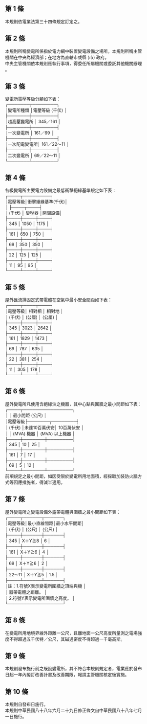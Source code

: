 第 1 條
-------
本規則依電業法第三十四條規定訂定之。

第 2 條
-------
本規則所稱變電所係指於電力網中裝置變電設備之場所。本規則所稱主管  
機關在中央為經濟部；在地方為直轄市或縣 (市) 政府。  
中央主管機關依本規則應執行事項，得委任所屬機關或委託其他機關辦理  
。

第 3 條
-------
變電所電壓等級分類如下表：  
            ┌───────┬────────┐  
            │變電所種類    │電壓等級 (千伏) │  
            ├───────┼────────┤  
            │超高壓變電所  │ 345／161       │  
            ├───────┼────────┤  
            │一次變電所    │ 161／69        │  
            ├───────┼────────┤  
            │一次配電變電所│ 161／22～11    │  
            ├───────┼────────┤  
            │二次變電所    │ 69／22～11     │  
            └───────┴────────┘

第 4 條
-------
各級變電所主要電力設備之最低衝擊絕緣基準規定如下表：  
            ┌────┬─────────┐  
            │電壓等級│衝擊絕緣基準(千伏)│  
            │        ├────┬────┤  
            │ (千伏) │ 變壓器 │開關設備│  
            ├────┼────┼────┤  
            │  345   │  1050  │  1175  │  
            ├────┼────┼────┤  
            │  161   │   650  │   750  │  
            ├────┼────┼────┤  
            │   69   │   350  │   350  │  
            ├────┼────┼────┤  
            │   22   │   125  │   125  │  
            ├────┼────┼────┤  
            │   11   │    95  │    95  │  
            └────┴────┴────┘

第 5 條
-------
屋外匯流排固定式帶電體在空氣中最小安全間距如下表：  
            ┌────┬────┬────┐  
            │電壓等級│ 相對相 │ 相對地 │  
            │ (千伏) │ (公厘) │ (公厘) │  
            ├────┼────┼────┤  
            │  345   │  3023  │  2642  │  
            ├────┼────┼────┤  
            │  161   │  1829  │  1473  │  
            ├────┼────┼────┤  
            │   69   │   787  │   635  │  
            ├────┼────┼────┤  
            │   22   │   381  │   254  │  
            ├────┼────┼────┤  
            │   11   │   305  │   178  │  
            └────┴────┴────┘

第 6 條
-------
屋外變電所凡使用含絕緣油之機器，其中心點與圍牆之最小間距如下表：  
            ┌────┬────────────────┐  
            │        │        最小間距 (公尺)         │  
            │電壓等級├───────┬────────┤  
            │ (千伏) │未達10百萬伏安│   10百萬伏安   │  
            │        │ (MVA) 機器   │ (MVA) 以上機器 │  
            ├────┼───────┼────────┤  
            │  345   │      10      │       25       │  
            ├────┼───────┼────────┤  
            │  161   │       7      │       17       │  
            ├────┼───────┼────────┤  
            │   69   │       5      │       12       │  
            └────┴───────┴────────┘  
前項規定之最小間距，如因受限於變電所用地面積，經採取加裝防火牆方  
式等因應措施者，得減半適用。

第 7 條
-------
屋外變電所之變電設備外露帶電體與圍牆之最小間距如下表：  
            ┌────┬──────┬──────┐  
            │電壓等級│最小直線間距│最小水平間距│  
            │ (千伏) │   (公尺)   │   (公尺)   │  
            ├────┼──────┼──────┤  
            │  345   │  X＋Y≧8   │     6      │  
            ├────┼──────┼──────┤  
            │  161   │  X＋Y≧6   │     4      │  
            ├────┼──────┼──────┤  
            │   69   │  X＋Y≧6   │     2      │  
            ├────┼──────┼──────┤  
            │ 22～11 │  X＋Y≧5   │     1.5    │  
            ├────┴──────┴──────┤  
            │註：1.符號X表示變電所圍牆之頂端與機 │  
            │      器帶電體之距離。              │  
            │    2.符號Y表示變電所圍牆之高度。   │  
            └──────────────────┘

第 8 條
-------
在變電所用地境界線外距離一公尺，且離地面一公尺高度所量測之電場強  
度不得超過五千伏特／公尺，其磁通密度不得超過一千毫高斯。

第 9 條
-------
本規則發布施行前之既設變電所，其不符合本規則規定者，電業應於發布  
日起一年內擬訂改善計畫及改善期限，報請主管機關核定後實施。

第 10 條
--------
本規則自發布日施行。  
本規則中華民國八十八年六月二十九日修正條文自中華民國八十八年七月  
一日施行。

